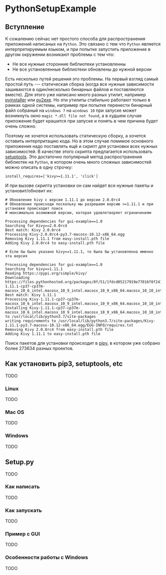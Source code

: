 # PythonSetupExample

## Вступление

К сожалению сейчас нет простого способа для распространения приложений написаных на `Python`.
Это связано с тем что `Python` является интерпретируемым языком, и при попытке запустить приложение в другом окружении возникают проблемы с тем что:

* Не все нужные сторонние библиотеки установленны
* Не все установленные библиотеки обновлены до нужной версии

Есть несколько путей решения это проблемы. На первый взгляд самый простой путь --- статическая сборка (когда все нужные зависимости зашиваются в один/несколько бинарных файлов и поставляются вместе).
Для этого уже написано много разных утилит, например [pyinstaller](https://www.pyinstaller.org) или [py2exe](https://www.py2exe.org).
Но эти утилиты стабильно работают только в рамках одной системы, например при попытке перенести бинарный файл собраный на `windows 7` на `windows 10` при запуске может возникнуть окно `magic *.dll file not found`,
а в худшем случае приложение будет крашится при запуске и понять в чем причина будет очень сложно.

Поэтому не хочется использовать статическую сборку, а хочется оставить интерпритацию кода.
Но в этом случае помимое основного приложения надо поставлять ещё и скрипт для установки всех нужных зависимостей.
В качестве этого скрипта предлагается использовать [setuptools](https://setuptools.readthedocs.io/en/latest).
Это достаточно популярный метод распространения библиотек на `Python`, в котором очень много сложных зависимостей можно описать в одну строчку:

```
install_requires=['kivy>=1.11.1', 'click']
```

И при вызове скрипта установки он сам найдет все нужные пакеты и установит/обновит их:

```
# Обновление kivy с версии 1.11.1 до версии 2.0.0rc4
# Обновление происходи поскольку мы разрешаем версию >=1.11.1 и при установке происходит поиск
# максимально возможной версии, которая удовлетворяет ограничениям

Processing dependencies for gui-example==1.0
Searching for Kivy==2.0.0rc4
Best match: Kivy 2.0.0rc4
Processing Kivy-2.0.0rc4-py3.7-macosx-10.12-x86_64.egg
Removing Kivy 1.11.1 from easy-install.pth file
Adding Kivy 2.0.0rc4 to easy-install.pth file

# Если бы было указано kivy==1.11.1, то была бы установленна именно эта версия

Processing dependencies for gui-example==1.0
Searching for kivy==1.11.1
Reading https://pypi.org/simple/kivy/
Downloading https://files.pythonhosted.org/packages/0f/51/1fdcd05217919e77016f8f241d19a87d1d15cf1c074d78a6f3c5ca44198b/Kivy-1.11.1-cp37-cp37m-macosx_10_6_intel.macosx_10_9_intel.macosx_10_9_x86_64.macosx_10_10_intel.macosx_10_10_x86_64.whl#sha256=8819a27a09871af451760cb69486ced52e830c8a0a37480f22ef5e692f12c05b
Best match: Kivy 1.11.1
Processing Kivy-1.11.1-cp37-cp37m-macosx_10_6_intel.macosx_10_9_intel.macosx_10_9_x86_64.macosx_10_10_intel.macosx_10_10_x86_64.whl
Installing Kivy-1.11.1-cp37-cp37m-macosx_10_6_intel.macosx_10_9_intel.macosx_10_9_x86_64.macosx_10_10_intel.macosx_10_10_x86_64.whl to /usr/local/lib/python3.7/site-packages
writing requirements to /usr/local/lib/python3.7/site-packages/Kivy-1.11.1-py3.7-macosx-10.12-x86_64.egg/EGG-INFO/requires.txt
Removing Kivy 2.0.0rc4 from easy-install.pth file
Adding Kivy 1.11.1 to easy-install.pth file
```

Поиск пакетов для установки происходит в [pipy](https://pypi.org), в котором уже собрано более 273634 разных проектов.

## Как установить pip3, setuptools, etc

TODO

### Linux
TODO

### Mac OS
TODO

### Windows

TODO

## Setup.py

TODO

### Как написать

TODO

### Как запускать

TODO

### Пример с GUI

TODO

### Особенности работы с Windows

TODO
